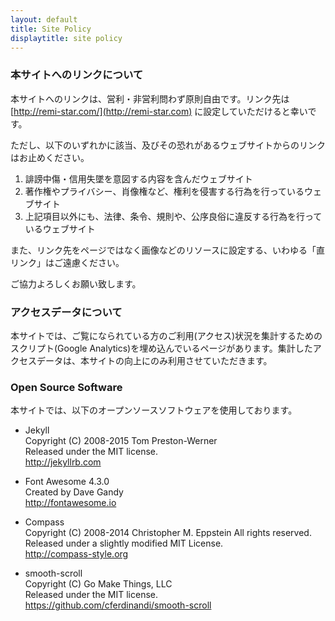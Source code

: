 ```yaml
---
layout: default
title: Site Policy
displaytitle: site policy
---
```

### 本サイトへのリンクについて
本サイトへのリンクは、営利・非営利問わず原則自由です。リンク先は
[http://remi-star.com/](http://remi-star.com)
に設定していただけると幸いです。

ただし、以下のいずれかに該当、及びその恐れがあるウェブサイトからのリンクはお止めください。

1. 誹謗中傷・信用失墜を意図する内容を含んだウェブサイト  
2. 著作権やプライバシー、肖像権など、権利を侵害する行為を行っているウェブサイト  
3. 上記項目以外にも、法律、条令、規則や、公序良俗に違反する行為を行っているウェブサイト  

また、リンク先をページではなく画像などのリソースに設定する、いわゆる「直リンク」はご遠慮ください。

ご協力よろしくお願い致します。

### アクセスデータについて
本サイトでは、ご覧になられている方のご利用(アクセス)状況を集計するためのスクリプト(Google Analytics)を埋め込んでいるページがあります。集計したアクセスデータは、本サイトの向上にのみ利用させていただきます。

### Open Source Software
本サイトでは、以下のオープンソースソフトウェアを使用しております。

* Jekyll  
	Copyright (C) 2008-2015 Tom Preston-Werner  
	Released under the MIT license.  
	<a href="http://jekyllrb.com" target="_blank">http://jekyllrb.com</a>

* Font Awesome 4.3.0  
	Created by Dave Gandy  
	<a href="http://fontawesome.io" target="_blank">http://fontawesome.io</a>

* Compass  
	Copyright (C) 2008-2014 Christopher M. Eppstein All rights reserved.  
	Released under a slightly modified MIT License.  
	<a href="http://compass-style.org" target="_blank">http://compass-style.org</a>

* smooth-scroll  
	Copyright (C) Go Make Things, LLC  
	Released under the MIT license.  
	<a href="https://github.com/cferdinandi/smooth-scroll" 	target="_blank">https://github.com/cferdinandi/smooth-scroll</a>
